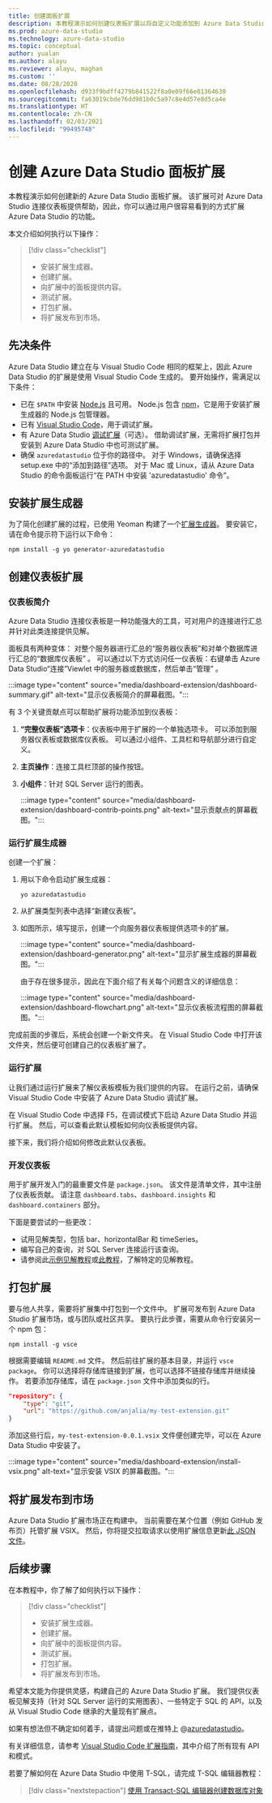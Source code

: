 ```yaml
---
title: 创建面板扩展
description: 本教程演示如何创建仪表板扩展以将自定义功能添加到 Azure Data Studio。
ms.prod: azure-data-studio
ms.technology: azure-data-studio
ms.topic: conceptual
author: yualan
ms.author: alayu
ms.reviewer: alayu, maghan
ms.custom: ''
ms.date: 08/28/2020
ms.openlocfilehash: d933f9bdff4279b841522f8a0e09f66e01364630
ms.sourcegitcommit: fa63019cbde76dd981b0c5a97c8e4d57e8d5ca4e
ms.translationtype: HT
ms.contentlocale: zh-CN
ms.lasthandoff: 02/03/2021
ms.locfileid: "99495748"
---
```

# <a name="create-an-azure-data-studio-dashboard-extension"></a>创建 Azure Data Studio 面板扩展

本教程演示如何创建新的 Azure Data Studio 面板扩展。 该扩展可对 Azure Data Studio 连接仪表板提供帮助，因此，你可以通过用户很容易看到的方式扩展 Azure Data Studio 的功能。

本文介绍如何执行以下操作：

> [!div class="checklist"]
> - 安装扩展生成器。
> - 创建扩展。
> - 向扩展中的面板提供内容。
> - 测试扩展。
> - 打包扩展。
> - 将扩展发布到市场。

## <a name="prerequisites"></a>先决条件

Azure Data Studio 建立在与 Visual Studio Code 相同的框架上，因此 Azure Data Studio 的扩展是使用 Visual Studio Code 生成的。 要开始操作，需满足以下条件：

- 已在 `$PATH` 中安装 [Node.js](https://nodejs.org) 且可用。 Node.js 包含 [npm](https://www.npmjs.com/)，它是用于安装扩展生成器的 Node.js 包管理器。
- 已有 [Visual Studio Code](https://code.visualstudio.com)，用于调试扩展。
- 有 Azure Data Studio [调试扩展](https://marketplace.visualstudio.com/items?itemName=ms-mssql.sqlops-debug)（可选）。 借助调试扩展，无需将扩展打包并安装到 Azure Data Studio 中也可测试扩展。
- 确保 `azuredatastudio` 位于你的路径中。 对于 Windows，请确保选择 setup.exe 中的“添加到路径”选项。 对于 Mac 或 Linux，请从 Azure Data Studio 的命令面板运行“在 PATH 中安装 'azuredatastudio' 命令”。

## <a name="install-the-extension-generator"></a>安装扩展生成器

为了简化创建扩展的过程，已使用 Yeoman 构建了一个[扩展生成器](https://code.visualstudio.com/docs/extensions/yocode)。 要安装它，请在命令提示符下运行以下命令：

```console
npm install -g yo generator-azuredatastudio
```

## <a name="create-your-dashboard-extension"></a>创建仪表板扩展

### <a name="introduction-to-the-dashboard"></a>仪表板简介

Azure Data Studio 连接仪表板是一种功能强大的工具，可对用户的连接进行汇总并针对此类连接提供见解。

面板具有两种变体： 对整个服务器进行汇总的“服务器仪表板”和对单个数据库进行汇总的“数据库仪表板” 。 可以通过以下方式访问任一仪表板：右键单击 Azure Data Studio“连接”Viewlet 中的服务器或数据库，然后单击“管理” 。

:::image type="content" source="media/dashboard-extension/dashboard-summary.gif" alt-text="显示仪表板简介的屏幕截图。":::

有 3 个关键贡献点可以帮助扩展将功能添加到仪表板：

1. **“完整仪表板”选项卡**：仪表板中用于扩展的一个单独选项卡。 可以添加到服务器仪表板或数据库仪表板。 可以通过小组件、工具栏和导航部分进行自定义。
2. **主页操作**：连接工具栏顶部的操作按钮。
3. **小组件**：针对 SQL Server 运行的图表。

   :::image type="content" source="media/dashboard-extension/dashboard-contrib-points.png" alt-text="显示贡献点的屏幕截图。":::

### <a name="run-the-extension-generator"></a>运行扩展生成器

创建一个扩展：

1. 用以下命令启动扩展生成器：

   `yo azuredatastudio`

1. 从扩展类型列表中选择“新建仪表板”。

1. 如图所示，填写提示，创建一个向服务器仪表板提供选项卡的扩展。

   :::image type="content" source="media/dashboard-extension/dashboard-generator.png" alt-text="显示扩展生成器的屏幕截图。":::

   由于存在很多提示，因此在下面介绍了有关每个问题含义的详细信息：

   :::image type="content" source="media/dashboard-extension/dashboard-flowchart.png" alt-text="显示仪表板流程图的屏幕截图。":::

完成前面的步骤后，系统会创建一个新文件夹。 在 Visual Studio Code 中打开该文件夹，然后便可创建自己的仪表板扩展了。

### <a name="run-the-extension"></a>运行扩展

让我们通过运行扩展来了解仪表板模板为我们提供的内容。 在运行之前，请确保 Visual Studio Code 中安装了 Azure Data Studio 调试扩展。

在 Visual Studio Code 中选择 F5，在调试模式下启动 Azure Data Studio 并运行扩展。 然后，可以查看此默认模板如何向仪表板提供内容。

接下来，我们将介绍如何修改此默认仪表板。

### <a name="develop-the-dashboard"></a>开发仪表板

用于扩展开发入门的最重要文件是 `package.json`。 该文件是清单文件，其中注册了仪表板贡献。 请注意 `dashboard.tabs`、`dashboard.insights` 和 `dashboard.containers` 部分。

下面是要尝试的一些更改：

- 试用见解类型，包括 bar、horizontalBar 和 timeSeries。
- 编写自己的查询，对 SQL Server 连接运行该查询。
- 请参阅此[示例见解教程](../tutorial-qds-sql-server.md)或[此教程](../tutorial-table-space-sql-server.md)，了解特定的见解教程。

## <a name="package-your-extension"></a>打包扩展

要与他人共享，需要将扩展集中打包到一个文件中。 扩展可发布到 Azure Data Studio 扩展市场，或与团队或社区共享。 要执行此步骤，需要从命令行安装另一个 npm 包：

```console
npm install -g vsce
```

根据需要编辑 `README.md` 文件。 然后前往扩展的基本目录，并运行 `vsce package`。 你可以选择将存储库链接到扩展，也可以选择不链接存储库并继续操作。 若要添加存储库，请在 `package.json` 文件中添加类似的行。

```json
"repository": {
    "type": "git",
    "url": "https://github.com/anjalia/my-test-extension.git"
}
```

添加这些行后，`my-test-extension-0.0.1.vsix` 文件便创建完毕，可以在 Azure Data Studio 中安装了。

:::image type="content" source="media/dashboard-extension/install-vsix.png" alt-text="显示安装 VSIX 的屏幕截图。":::

## <a name="publish-your-extension-to-the-marketplace"></a>将扩展发布到市场

Azure Data Studio 扩展市场正在构建中。 当前需要在某个位置（例如 GitHub 发布页）托管扩展 VSIX。 然后，你将提交拉取请求以使用扩展信息更新[此 JSON 文件](https://github.com/Microsoft/azuredatastudio/blob/release/extensions/extensionsGallery.json)。

## <a name="next-steps"></a>后续步骤

在本教程中，你了解了如何执行以下操作：
> [!div class="checklist"]
> - 安装扩展生成器。
> - 创建扩展。
> - 向扩展中的面板提供内容。
> - 测试扩展。
> - 打包扩展。
> - 将扩展发布到市场。

希望本文能为你提供灵感，构建自己的 Azure Data Studio 扩展。 我们提供仪表板见解支持（针对 SQL Server 运行的实用图表）、一些特定于 SQL 的 API，以及从 Visual Studio Code 继承的大量现有扩展点。

如果有想法但不确定如何着手，请提出问题或在推特上 @[azuredatastudio](https://twitter.com/azuredatastudio)。

有关详细信息，请参考 [Visual Studio Code 扩展指南](https://code.visualstudio.com/docs/extensions/overview)，其中介绍了所有现有 API 和模式。

若要了解如何在 Azure Data Studio 中使用 T-SQL，请完成 T-SQL 编辑器教程：

> [!div class="nextstepaction"]
> [使用 Transact-SQL 编辑器创建数据库对象](../tutorial-sql-editor.md)
